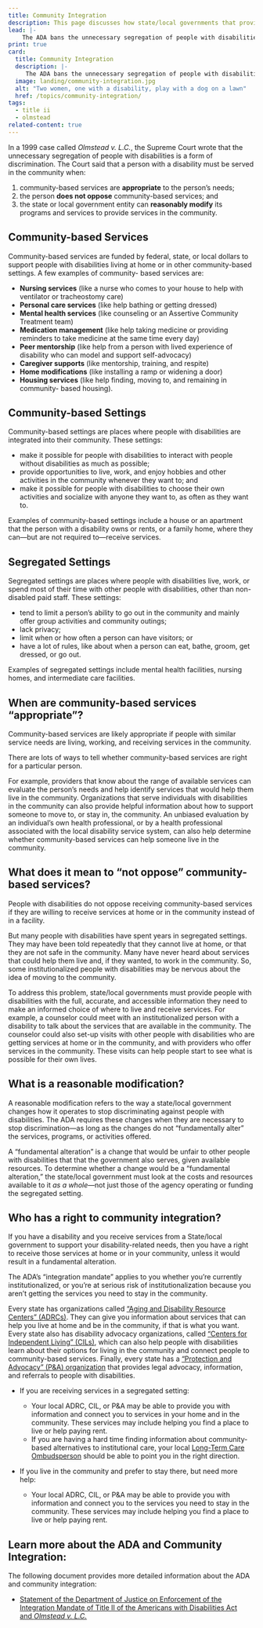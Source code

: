 ```yaml
---
title: Community Integration
description: This page discusses how state/local governments that provide services to people with disabilities must offer those services in people’s homes and communities—not just in institutions.
lead: |-
    The ADA bans the unnecessary segregation of people with disabilities in a regulation called “the integration mandate.” As a result, State and local governments that provide services to people with disabilities must offer those services in people’s homes and communities—not just in institutions.
print: true
card:
  title: Community Integration
  description: |-
     The ADA bans the unnecessary segregation of people with disabilities in a regulation called “the integration mandate.” State and local governments must offer services to people with disabilities in home and community settings. 
  image: landing/community-integration.jpg
  alt: "Two women, one with a disability, play with a dog on a lawn"
  href: /topics/community-integration/
tags:
  - title ii
  - olmstead
related-content: true
---
```

In a 1999 case called *Olmstead v. L.C.*, the Supreme Court wrote that the unnecessary
segregation of people with disabilities is a form of discrimination. The Court said that a person
with a disability must be served in the community when:  
1. community-based services are **appropriate** to the person’s needs;  
2. the person **does not oppose** community-based services; and  
3. the state or local government entity can **reasonably modify** its programs and services to
provide services in the community.  

## Community-based Services  

Community-based services are funded by federal, state, or local dollars to support people with
disabilities living at home or in other community-based settings. A few examples of community-
based services are:  

- **Nursing services** (like a nurse who comes to your house to help with ventilator or
tracheostomy care)
- **Personal care services** (like help bathing or getting dressed)
- **Mental health services** (like counseling or an Assertive Community Treatment
team)
- **Medication management** (like help taking medicine or providing reminders to
take medicine at the same time every day)
- **Peer mentorship** (like help from a person with lived experience of disability who
can model and support self-advocacy)
- **Caregiver supports** (like mentorship, training, and respite)
- **Home modifications** (like installing a ramp or widening a door)
- **Housing services** (like help finding, moving to, and remaining in community-
based housing).  

## Community-based Settings  

Community-based settings are places where people with disabilities are integrated into their community. These settings:  
- make it possible for people with disabilities to interact with people without disabilities as
much as possible;  
- provide opportunities to live, work, and enjoy hobbies and other activities in the
community whenever they want to; and  
- make it possible for people with disabilities to choose their own activities and socialize
with anyone they want to, as often as they want to.  

Examples of community-based settings include a house or an apartment that the person with a
disability owns or rents, or a family home, where they can—but are not required to—receive
services.  

## Segregated Settings  

Segregated settings are places where people with disabilities live, work, or spend most of their
time with other people with disabilities, other than non-disabled paid staff. These settings:  
- tend to limit a person’s ability to go out in the community and mainly offer group
activities and community outings;  
- lack privacy;  
- limit when or how often a person can have visitors; or  
- have a lot of rules, like about when a person can eat, bathe, groom, get dressed, or go out.  

Examples of segregated settings include mental health facilities, nursing homes, and intermediate
care facilities.  

## When are community-based services “appropriate”?  

Community-based services are likely appropriate if people with similar service needs are living,
working, and receiving services in the community.  

There are lots of ways to tell whether community-based services are right for a particular person.  

For example, providers that know about the range of available services can evaluate the person’s
needs and help identify services that would help them live in the community. Organizations that
serve individuals with disabilities in the community can also provide helpful information about
how to support someone to move to, or stay in, the community. An unbiased evaluation by an
individual’s own health professional, or by a health professional associated with the local
disability service system, can also help determine whether community-based services can help
someone live in the community.  

## What does it mean to “not oppose” community-based services?  

People with disabilities do not oppose receiving community-based services if they are willing to
receive services at home or in the community instead of in a facility.  

But many people with disabilities have spent years in segregated settings. They may have been
told repeatedly that they cannot live at home, or that they are not safe in the community. Many
have never heard about services that could help them live and, if they wanted, to work in the
community. So, some institutionalized people with disabilities may be nervous about the idea of
moving to the community.  

To address this problem, state/local governments must provide people with disabilities with the
full, accurate, and accessible information they need to make an informed choice of where to live
and receive services. For example, a counselor could meet with an institutionalized person with a
disability to talk about the services that are available in the community. The counselor could also
set-up visits with other people with disabilities who are getting services at home or in the
community, and with providers who offer services in the community. These visits can help
people start to see what is possible for their own lives.  

## What is a reasonable modification?  

A reasonable modification refers to the way a state/local government changes how it operates to
stop discriminating against people with disabilities. The ADA requires these changes when they
are necessary to stop discrimination—as long as the changes do not “fundamentally alter” the
services, programs, or activities offered.  

A “fundamental alteration” is a change that would be unfair to other people with disabilities that
that the government also serves, given available resources. To determine whether a change
would be a “fundamental alteration,” the state/local government must look at the costs and
resources available to it *as a whole*—not just those of the agency operating or funding the
segregated setting.  

## Who has a right to community integration?  

If you have a disability and you receive services from a State/local government to support your
disability-related needs, then you have a right to receive those services at home or in your
community, unless it would result in a fundamental alteration.  

The ADA’s “integration mandate” applies to you whether you’re currently institutionalized, or
you’re at serious risk of institutionalization because you aren’t getting the services you need to
stay in the community.  

Every state has organizations called [“Aging and Disability Resource Centers” (ADRCs)](https://acl.gov/programs/aging-and-disability-networks/aging-and-disability-resource-centers). They
can give you information about services that can help you live at home and be in the community,
if that is what you want. Every state also has disability advocacy organizations, called [“Centers
for Independent Living” (CILs)](https://acl.gov/programs/aging-and-disability-networks/centers-independent-living), which can also help people with disabilities learn about their options for living in the community and connect people to community-based services. Finally, every state has a [“Protection and Advocacy” (P&amp;A) organization](https://acl.gov/programs/aging-and-disability-networks/state-protection-advocacy-systems) that provides legal advocacy, information, and referrals to people with disabilities.

- If you are receiving services in a segregated setting:  

  - Your local ADRC, CIL, or P&amp;A may be able to provide you with information and
connect you to services in your home and in the community. These services may
include helping you find a place to live or help paying rent.  
  - If you are having a hard time finding information about community-based
alternatives to institutional care, your local [Long-Term Care Ombudsperson](https://acl.gov/programs/Protecting-Rights-and-Preventing-Abuse/Long-term-Care-Ombudsman-Program)
should be able to point you in the right direction.  

- If you live in the community and prefer to stay there, but need more help:  

  - Your local ADRC, CIL, or P&amp;A may be able to provide you with information and
connect you to the services you need to stay in the community. These services
may include helping you find a place to live or help paying rent.  

## Learn more about the ADA and Community Integration:  

The following document provides more detailed information about the ADA and community
integration:  
- [Statement of the Department of Justice on Enforcement of the Integration Mandate of
Title II of the Americans with Disabilities Act and *Olmstead v. L.C.*](https://archive.ada.gov/olmstead/q&a_olmstead.htm)